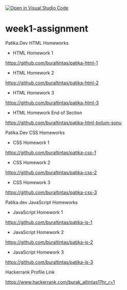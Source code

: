 [![Open in Visual Studio Code](https://classroom.github.com/assets/open-in-vscode-f059dc9a6f8d3a56e377f745f24479a46679e63a5d9fe6f495e02850cd0d8118.svg)](https://classroom.github.com/online_ide?assignment_repo_id=7349074&assignment_repo_type=AssignmentRepo)
# week1-assignment

Patika.Dev HTML Homeworks

  * HTML Homework 1

https://github.com/buraltintas/patika-html-1

  * HTML Homework 2

https://github.com/buraltintas/patika-html-2

  * HTML Homework 3

https://github.com/buraltintas/patika-html-3

  * HTML Homework End of Section

https://github.com/buraltintas/patika-html-bolum-sonu


Patika.Dev CSS Homeworks

  * CSS Homework 1

https://github.com/buraltintas/patika-css-1

  * CSS Homework 2

https://github.com/buraltintas/patika-css-2

  * CSS Homework 3

https://github.com/buraltintas/patika-css-3


Patika.dev JavaScript Homeworks

  * JavaScript Homework 1

https://github.com/buraltintas/patika-js-1

  * JavaScript Homework 2

https://github.com/buraltintas/patika-js-2

  * JavaScript Homework 3

https://github.com/buraltintas/patika-js-3


Hackerrank Profile Link

https://www.hackerrank.com/burak_altintas1?hr_r=1

